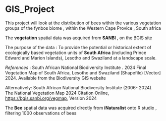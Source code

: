 # GIS_Project
This project will look at the distribution of bees within the various vegetation groups of the fynbos biome , within the Western Cape Provice , South africa

The **vegetation** spatial data was acquired from **SANBI** , on the BGIS site 

 The purpose of the data : To provide the potential or historical extent of ecologically based vegetation units of **South Africa**
(including Prince Edward and Marion Islands), Lesotho and Swaziland at a landscape scale.

_References_ : South African National Biodiversity Institute . 2024 Final Vegetation Map of South Africa, Lesotho and Swaziland (Shapefile) [Vector] 2024. Available from the Biodiversity GIS website

Alternatively: South African National Biodiversity Institute (2006- 2024). The National Vegetation Map 2024 Citation Online, https://bgis.sanbi.org/vegmap, Version 2024

The **Bee** spatial data was acquired directly from **iNaturalist** onto R studio , filtering 1000 observations of bees 
